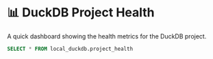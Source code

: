 # 📊 DuckDB Project Health

A quick dashboard showing the health metrics for the DuckDB project.

```sql project_health_data
SELECT * FROM local_duckdb.project_health
```

<BigValue
data={project_health_data}
value=total_releases
label="Total Releases"
/>


<BigValue
data={project_health_data}
value=total_open_pull_requests
label="Total Open Pull Requests"
/>

<BigValue
data={project_health_data}
value=total_forks
label="Total Forks"
/>

<BigValue
data={project_health_data}
value=total_stargazers
label="Total Stargazers"
fmt=num0
comparisonDelta=true
downIsGood=true
neutralMin=10000
neutralMax=20000
/>
